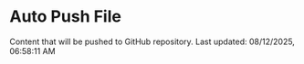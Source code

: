 # Auto Push File

Content that will be pushed to GitHub repository.
Last updated: 08/12/2025, 06:58:11 AM